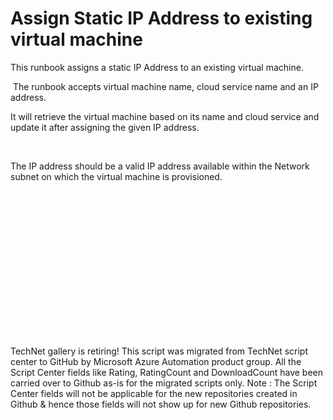 ﻿Assign Static IP Address to existing virtual machine
====================================================

            

This runbook assigns a static IP Address to an existing virtual machine. 


 The runbook accepts virtual machine name, cloud service name and an IP address.



It will retrieve the virtual machine based on its name and cloud service and update it after assigning the given IP address.


 


The IP address should be a valid IP address available within the Network subnet on which the virtual machine is provisioned.


 


 

 

 


 


 


 


 

        
    
TechNet gallery is retiring! This script was migrated from TechNet script center to GitHub by Microsoft Azure Automation product group. All the Script Center fields like Rating, RatingCount and DownloadCount have been carried over to Github as-is for the migrated scripts only. Note : The Script Center fields will not be applicable for the new repositories created in Github & hence those fields will not show up for new Github repositories.
